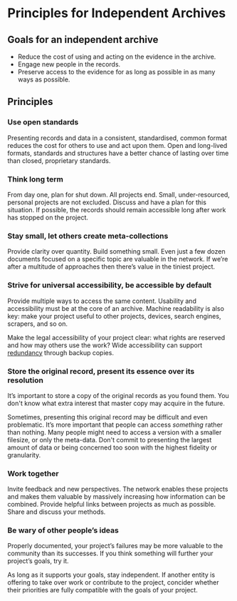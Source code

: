 # Principles for Independent Archives


## Goals for an independent archive

* Reduce the cost of using and acting on the evidence in the archive.
* Engage new people in the records.
* Preserve access to the evidence for as long as possible in as many ways as possible.


## Principles

###  Use open standards

Presenting records and data in a consistent, standardised, common format reduces the cost for others to use and act upon them. Open and long-lived formats, standards and structures have a better chance of lasting over time than closed, proprietary standards.


### Think long term

From day one, plan for shut down. All projects end. Small, under-resourced, personal projects are not excluded. Discuss and have a plan for this situation. If possible, the records should remain accessible long after work has stopped on the project.


### Stay small, let others create meta-collections

Provide clarity over quantity. Build something small. Even just a few dozen documents focused on a specific topic are valuable in the network. If we’re after a multitude of approaches then there’s value in the tiniest project.


### Strive for universal accessibility, be accessible by default

Provide multiple ways to access the same content. Usability and accessibility must be at the core of an archive. Machine readability is also key: make your project useful to other projects, devices, search engines, scrapers, and so on.

Make the legal accessibility of your project clear: what rights are reserved and how may others use the work? Wide accessibility can support [redundancy](http://en.wikipedia.org/wiki/Digital_preservation#Replication 'Wikipedia entry for Digital Preservation, section Strategies, Replication') through backup copies.


### Store the original record, present its essence over its resolution

It’s important to store a copy of the original records as you found them. You don't know what extra interest that master copy may acquire in the future.

Sometimes, presenting this original record may be difficult and even problematic. It’s more important that people can access *something* rather than nothing. Many people might need to access a version with a smaller filesize, or only the meta-data. Don't commit to presenting the largest amount of data or being concerned too soon with the highest fidelity or granularity.


### Work together

Invite feedback and new perspectives. The network enables these projects and makes them valuable by massively increasing how information can be combined. Provide helpful links between projects as much as possible. Share and discuss your methods.


### Be wary of other people’s ideas

Properly documented, your project’s failures may be more valuable to the community than its successes. If you think something will further your project’s goals, try it.

As long as it supports your goals, stay independent. If another entity is offering to take over work or contribute to the project, concider whether their priorities are fully compatible with the goals of your project.

